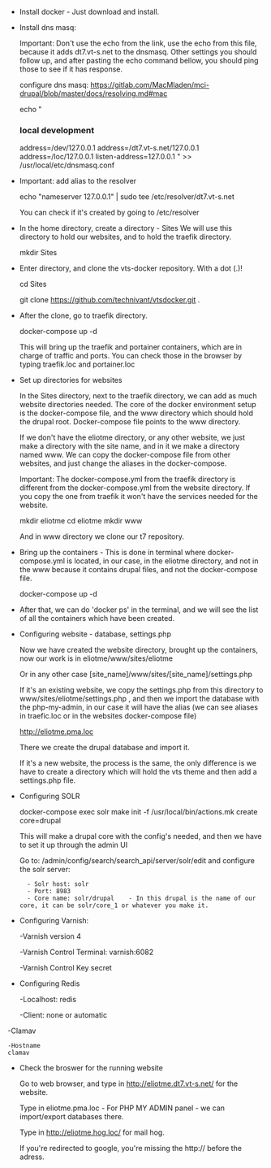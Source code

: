 - Install docker - Just download and install.

- Install dns masq:

    Important: Don't use the echo from the link, use the echo from this file, because it adds
    dt7.vt-s.net to the dnsmasq. Other settings you should follow up, and after pasting the echo command bellow,
    you should ping those to see if it has response.

    configure dns masq: https://gitlab.com/MacMladen/mci-drupal/blob/master/docs/resolving.md#mac

    echo "
    ### local development ###
    address=/dev/127.0.0.1
    address=/dt7.vt-s.net/127.0.0.1
    address=/loc/127.0.0.1
    listen-address=127.0.0.1
    " >> /usr/local/etc/dnsmasq.conf

- Important: add alias to the resolver

    echo "nameserver 127.0.0.1" | sudo tee /etc/resolver/dt7.vt-s.net

    You can check if it's created by going to /etc/resolver

- In the home directory, create a directory - Sites
    We will use this directory to hold our websites, and to hold the traefik directory.

    mkdir Sites

- Enter directory, and clone the vts-docker repository. With a dot (.)!

    cd Sites

    git clone https://github.com/technivant/vtsdocker.git .

- After the clone, go to traefik directory.

    docker-compose up -d

    This will bring up the traefik and portainer containers, which are in charge of traffic and ports.
    You can check those in the browser by typing traefik.loc and portainer.loc


- Set up directories for websites

    In the Sites directory, next to the traefik directory, we can add as much website directories needed.
    The core of the docker environment setup is the docker-compose file, and the www directory which should
    hold the drupal root. Docker-compose file points to the www directory.

    If we don't have the eliotme directory, or any other website, we just make a directory with the site name,
    and in it we make a directory named www. We can copy the docker-compose file from other websites, and just change the
    aliases in the docker-compose.

    Important: The docker-compose.yml from the traefik directory is different from the docker-compose.yml from the website directory.
    If you copy the one from traefik it won't have the services needed for the website.

    mkdir eliotme
    cd eliotme
    mkdir www

    And in www directory we clone our t7 repository.


- Bring up the containers - This is done in terminal where docker-compose.yml is located, in our case, in the eliotme directory,
 and not in the www because it contains drupal files, and not the docker-compose file.

    docker-compose up -d

- After that, we can do 'docker ps' in the terminal, and we will see the list of all the containers which have been created.

- Configuring website - database, settings.php

    Now we have created the website directory, brought up the containers, now our work is in eliotme/www/sites/eliotme

    Or in any other case [site_name]/www/sites/[site_name]/settings.php

    If it's an existing website, we copy the settings.php from this directory to www/sites/eliotme/settings.php ,
    and then we import the database with the php-my-admin, in our case it will have the alias (we can see aliases in traefic.loc or in the websites docker-compose file)

    http://eliotme.pma.loc

    There we create the drupal database and import it.

    If it's a new website, the process is the same, the only difference is we have to create a directory which will hold the vts theme and then add a settings.php file.

- Configuring SOLR

    docker-compose exec solr make init -f /usr/local/bin/actions.mk create core=drupal

    This will make a drupal core with the config's needed, and then we have to set it up through the admin UI

    Go to: /admin/config/search/search_api/server/solr/edit  and configure the solr server:

        - Solr host: solr
        - Port: 8983
        - Core name: solr/drupal    - In this drupal is the name of our core, it can be solr/core_1 or whatever you make it.

- Configuring Varnish:

    -Varnish version
    4

    -Varnish Control Terminal:
    varnish:6082

    -Varnish Control Key
    secret



- Configuring Redis

    -Localhost:
    redis

    -Client:
    none or automatic

-Clamav

    -Hostname
    clamav





- Check the broswer for the running website

    Go to web browser, and type in http://eliotme.dt7.vt-s.net/ for the website.

    Type in eliotme.pma.loc - For PHP MY ADMIN panel - we can import/export databases there.

    Type in http://eliotme.hog.loc/ for mail hog.

    If you're redirected to google, you're missing the http:// before the adress.





